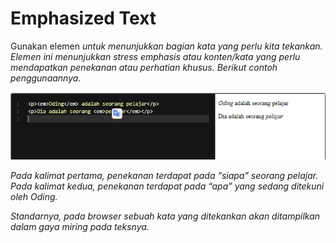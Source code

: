 # Emphasized Text
Gunakan elemen <em> untuk menunjukkan bagian kata yang perlu kita tekankan. Elemen ini menunjukkan stress emphasis atau konten/kata yang perlu mendapatkan penekanan atau perhatian khusus. Berikut contoh penggunaannya.

![Alt text](image-4.png)

Pada kalimat pertama, penekanan terdapat pada “siapa” seorang pelajar. Pada kalimat kedua, penekanan terdapat pada “apa” yang sedang ditekuni oleh Oding.

Standarnya, pada browser sebuah kata yang ditekankan akan ditampilkan dalam gaya miring pada teksnya.

